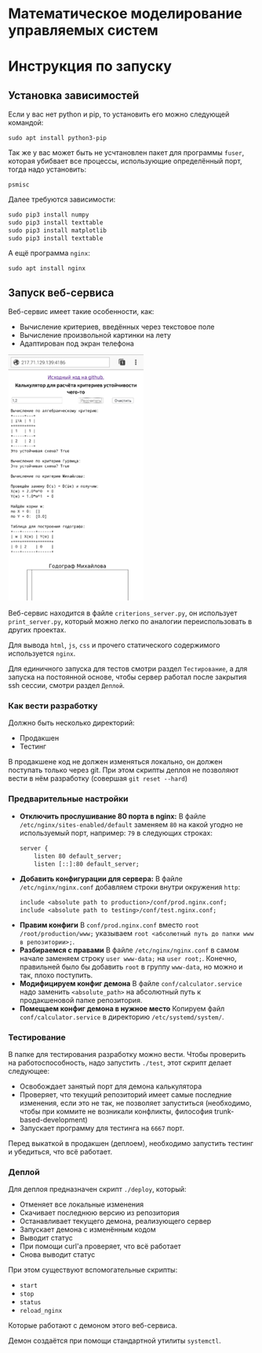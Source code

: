# Математическое моделирование управляемых систем

# Инструкция по запуску

## Установка зависимостей

Если у вас нет python и pip, то установить его можно следующей командой:
```
sudo apt install python3-pip
```

Так же у вас может быть не усчтановлен пакет для программы `fuser`, которая убибвает все процессы, использующие определённый порт, тогда надо установить:
```
psmisc
```

Далее требуются зависимости:
```
sudo pip3 install numpy
sudo pip3 install texttable
sudo pip3 install matplotlib
sudo pip3 install texttable
```

А ещё программа `nginx`:
```
sudo apt install nginx
```

## Запуск веб-сервиса

Веб-сервис имеет такие особенности, как:
* Вычисление критериев, введённых через текстовое поле
* Вычисление произвольной картинки на лету
* Адаптирован под экран телефона

<img src="service.png" height="500px">

Веб-сервис находится в файле `criterions_server.py`, он использует `print_server.py`, который можно легко по аналогии переиспользовать в других проектах.

Для вывода `html`, `js`, `css` и прочего статического содержимого используется `nginx`.

Для единичного запуска для тестов смотри раздел `Тестирование`, а для запуска на постоянной основе, чтобы сервер работал после закрытия ssh сессии, смотри раздел `Деплой`.

### Как вести разработку

Должно быть несколько директорий:
* Продакшен
* Тестинг

В продакшене код не должен изменяться локально, он должен поступать только через git. При этом скрипты деплоя не позволяют вести в нём разработку (совершая `git reset --hard`)

### Предварительные настройки

* **Отключить прослушивание 80 порта в nginx:**
	В файле `/etc/nginx/sites-enabled/default` заменяем `80` на какой угодно не используемый порт, например: `79` в следующих строках:
	```
	server {
		listen 80 default_server;
		listen [::]:80 default_server;
	```
* **Добавить конфигурации для сервера:**
	В файле `/etc/nginx/nginx.conf` добавляем строки внутри окружения `http`:
	```
	include <absolute path to production>/conf/prod.nginx.conf;
	include <absolute path to testing>/conf/test.nginx.conf;
	```
* **Правим конфиги**
	В `conf/prod.nginx.conf` вместо `root /root/production/www;` указываем `root <абсолютный путь до папки www в репозитории>;`.
* **Разбираемся с правами**
	В файле `/etc/nginx/nginx.conf` в самом начале заменяем строку `user www-data;` на `user root;`. Конечно, правильней было бы добавить `root` в группу `www-data`, но можно и так, плохо поступить.
* **Модифицируем конфиг демона**
	В файле `conf/calculator.service` надо заменить `<absolute_path>` на абсолютный путь к продакшеновой папке репозитория.
* **Помещаем конфиг демона в нужное место**
	Копируем файл `conf/calculator.service` в директорию `/etc/systemd/system/`.

### Тестирование

В папке для тестирования разработку можно вести. Чтобы проверить на работоспособность, надо запустить `./test`, этот скрипт делает следующее:
* Освобождает занятый порт для демона калькулятора
* Проверяет, что текущий репозиторий имеет самые последние изменения, если это не так, не позволяет запуститься (необходимо, чтобы при коммите не возникали конфликты, философия trunk-based-development)
* Запускает программу для тестинга на `6667` порт.

Перед выкаткой в продакшен (деплоем), необходимо запустить тестинг и убедиться, что всё работает.

### Деплой

Для деплоя предназначен скрипт `./deploy`, который:
* Отменяет все локальные изменения
* Скачивает последнюю версию из репозитория
* Останавливает текущего демона, реализующего сервер
* Запускает демона с изменённым кодом
* Выводит статус
* При помощи curl'а проверяет, что всё работает
* Снова выводит статус

При этом существуют вспомогательные скрипты:
* `start`
* `stop`
* `status`
* `reload_nginx`

Которые работают с демоном этого веб-сервиса.

Демон создаётся при помощи стандартной утилиты `systemctl`.
